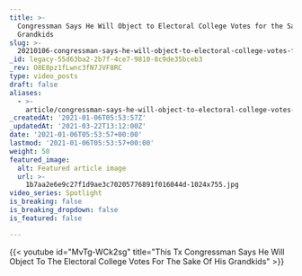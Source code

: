 ```yaml
---
title: >-
  Congressman Says He Will Object to Electoral College Votes for the Sake of His
  Grandkids
slug: >-
  20210106-congressman-says-he-will-object-to-electoral-college-votes-for-the-sake-of-his-grandkids
_id: legacy-55d63ba2-2b7f-4ce7-9810-8c9de35bceb3
_rev: O8E8pz1fLwnc3fN7JVF8RC
type: video_posts
draft: false
aliases:
  - >-
    article/congressman-says-he-will-object-to-electoral-college-votes-for-the-sake-of-his-grandkids/
_createdAt: '2021-01-06T05:53:57Z'
_updatedAt: '2021-03-22T13:12:00Z'
date: '2021-01-06T05:53:57+00:00'
lastmod: '2021-01-06T05:53:57+00:00'
weight: 50
featured_image:
  alt: Featured article image
  url: >-
    1b7aa2e6e9c27f1d9ae3c70205776891f016044d-1024x755.jpg
video_series: Spotlight
is_breaking: false
is_breaking_dropdown: false
is_featured: false

---
```

{{< youtube id="MvTg-WCk2sg" title="This Tx Congressman Says He Will Object To The Electoral College Votes For The Sake Of His Grandkids" >}}